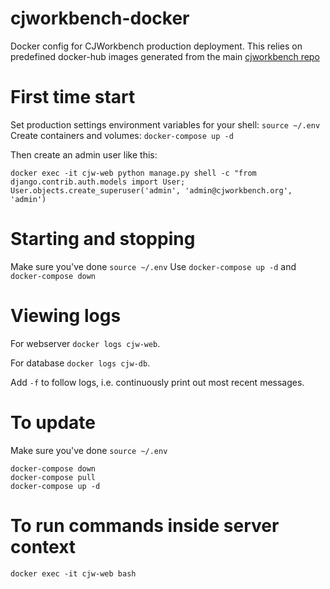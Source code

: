 # cjworkbench-docker
Docker config for CJWorkbench production deployment. This relies on predefined docker-hub images generated from the main [cjworkbench repo](https://github.com/jstray/cjworkbench)

# First time start

Set production settings environment variables for your shell: `source ~/.env`
Create containers and volumes: `docker-compose up -d`

Then create an admin user like this:

`docker exec -it cjw-web python manage.py shell -c "from django.contrib.auth.models import User; User.objects.create_superuser('admin', 'admin@cjworkbench.org', 'admin')`

# Starting and stopping

Make sure you've done `source ~/.env`
Use `docker-compose up -d` and `docker-compose down`

# Viewing logs

For webserver `docker logs cjw-web`.

For database  `docker logs cjw-db`.

Add `-f` to follow logs, i.e. continuously print out most recent messages.

# To update

Make sure you've done `source ~/.env`

```
docker-compose down
docker-compose pull
docker-compose up -d
```

# To run commands inside server context
`docker exec -it cjw-web bash`


